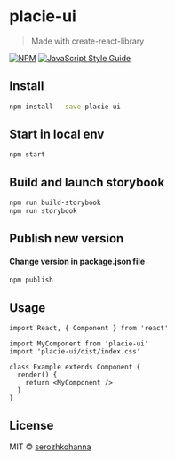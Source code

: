 # placie-ui

> Made with create-react-library

[![NPM](https://img.shields.io/npm/v/placie-ui.svg)](https://www.npmjs.com/package/placie-ui) [![JavaScript Style Guide](https://img.shields.io/badge/code_style-standard-brightgreen.svg)](https://standardjs.com)

## Install

```bash
npm install --save placie-ui
```

## Start in local env

```bash
npm start
```

## Build and launch storybook
```bash
npm run build-storybook
npm run storybook
```

## Publish new version
#### Change version in package.json file
```bash
npm publish
```

## Usage

```tsx
import React, { Component } from 'react'

import MyComponent from 'placie-ui'
import 'placie-ui/dist/index.css'

class Example extends Component {
  render() {
    return <MyComponent />
  }
}
```

## License

MIT © [serozhkohanna](https://github.com/serozhkohanna)
